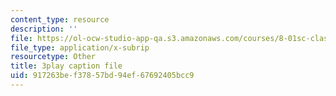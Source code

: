 ```yaml
---
content_type: resource
description: ''
file: https://ol-ocw-studio-app-qa.s3.amazonaws.com/courses/8-01sc-classical-mechanics-fall-2016/917263bef37857bd94ef67692405bcc9_ErlP_SBcA1s.vtt
file_type: application/x-subrip
resourcetype: Other
title: 3play caption file
uid: 917263be-f378-57bd-94ef-67692405bcc9
---
```

